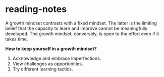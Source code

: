 # reading-notes

A growth mindset contrasts with a fixed mindset. The latter is the limiting belief that the capacity to learn and improve cannot be meaningfully developed. The growth mindset, conversely, is open to the effort even if it takes time.

**How to keep yourself in a growth mindset?**

1. Acknowledge and embrace imperfections.
2. View challenges as opportunities.
3. Try different learning tactics.
